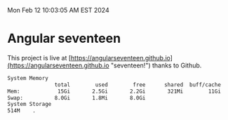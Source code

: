 Mon Feb 12 10:03:05 AM EST 2024

# Angular seventeen


This project is live at [https://angularseventeen.github.io](https://angularseventeen.github.io "seventeen!") thanks to Github.

```bash
System Memory
               total        used        free      shared  buff/cache   available
Mem:            15Gi       2.5Gi       2.2Gi       321Mi        11Gi        12Gi
Swap:          8.0Gi       1.8Mi       8.0Gi
System Storage
514M	.
```
```bash

